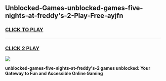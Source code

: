 
## Unblocked-Games-unblocked-games-five-nights-at-freddy's-2-Play-Free-ayjfn
<h3>
<a href="https://premium76.site?title=unblocked-games-five-nights-at-freddy's-2&ref=21A">CLICK TO PLAY</a></h3>
<hr>

<h3>
<a href="https://premium76.site?title=unblocked-games-five-nights-at-freddy's-2&ref=21A">CLICK 2 PLAY</a>
  
</h3>

<a href="https://premium76.site?title=unblocked-games-five-nights-at-freddy's-2&ref=21A"><img src="https://clearcache.store/games.png"></a>


**unblocked-games-five-nights-at-freddy's-2 games unblocked: Your Gateway to Fun and Accessible Online Gaming**
